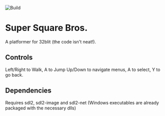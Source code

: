 ![Build](https://github.com/ThePythonator/Super-Square-Bros/workflows/Build/badge.svg)

# Super Square Bros.

A platformer for 32blit (the code isn't neat!).

## Controls

Left/Right to Walk, A to Jump
Up/Down to navigate menus, A to select, Y to go back.

## Dependencies

Requires sdl2, sdl2-image and sdl2-net (Windows executables are already packaged with the necessary dlls)

